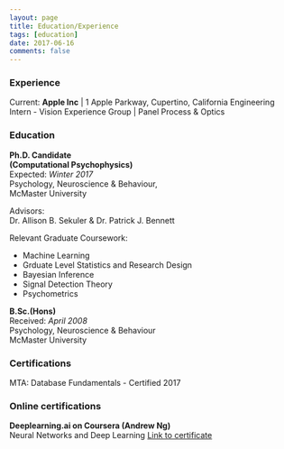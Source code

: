 ```yaml
---
layout: page
title: Education/Experience
tags: [education]
date: 2017-06-16
comments: false
---
```


### Experience 

Current: 
**Apple Inc** | 1 Apple Parkway, Cupertino, California
Engineering Intern - Vision Experience Group | Panel Process & Optics

### Education

**Ph.D. Candidate**  
**(Computational Psychophysics)**  
Expected: *Winter 2017*   
Psychology, Neuroscience & Behaviour,  
McMaster University    
  
Advisors:   
Dr. Allison B. Sekuler & Dr. Patrick J. Bennett    

Relevant Graduate Coursework: 
- Machine Learning
- Grduate Level Statistics and Research Design
- Bayesian Inference
- Signal Detection Theory
- Psychometrics

**B.Sc.(Hons)**  
Received: *April 2008*  
Psychology, Neuroscience & Behaviour  
McMaster University 

### Certifications 

MTA: Database Fundamentals - Certified 2017

 <div data-iframe-width="150" data-iframe-height="270" data-share-badge-id="4416e9b0-29a4-453a-8972-65ab699fefd1"></div>
  <script type="text/javascript">
    (function() {
      var s = document.createElement('script');
      s.type = 'text/javascript';
      s.async = true;
      s.src = '//cdn.youracclaim.com/assets/utilities/embed.js';
      var o = document.getElementsByTagName('script')[0];
      o.parentNode.insertBefore(s, o);
      })();
  </script>

### Online certifications 

**Deeplearning.ai on Coursera (Andrew Ng)**  
Neural Networks and Deep Learning 
<a href="https://www.coursera.org/account/accomplishments/certificate/EPUSUG8RY97U">Link to certificate</a>

